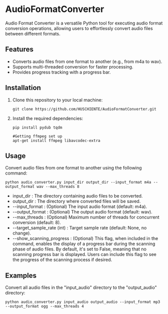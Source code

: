 # AudioFormatConverter
Audio Format Converter is a versatile Python tool for executing audio format conversion operations, allowing users to effortlessly convert audio files between different formats.

## Features

- Converts audio files from one format to another (e.g., from m4a to wav).
- Supports multi-threaded conversion for faster processing.
- Provides progress tracking with a progress bar.

## Installation

1. Clone this repository to your local machine:

   ```shell
   git clone https://github.com/HUSCHIENTE/AudioFormatConverter.git
2. Install the required dependencies:

   ```shell
   pip install pydub tqdm
   
   #Getting ffmpeg set up
   apt-get install ffmpeg libavcodec-extra

## Usage
Convert audio files from one format to another using the following command:

  ```shell
  python audio_converter.py input_dir output_dir --input_format m4a --output_format wav --max_threads 8
  ```

- input_dir : The directory containing audio files to be converted.
- output_dir : The directory where converted files will be saved.
- --input_format : (Optional) The input audio format (default: m4a).
- --output_format : (Optional) The output audio format (default: wav).
- --max_threads : (Optional) Maximum number of threads for concurrent conversion (default: 8).
- --target_sample_rate (int) : Target sample rate (default: None, no change).
- --show_scanning_progress : (Optional) This flag, when included in the command, enables the display of a progress bar during the scanning phase of audio files. By default, it's set to False, meaning that no scanning progress bar is displayed. Users can include this flag to see the progress of the scanning process if desired.


## Examples
Convert all audio files in the "input_audio" directory to the "output_audio" directory:

  ```shell
python audio_converter.py input_audio output_audio --input_format mp3 --output_format ogg --max_threads 4
  ```


